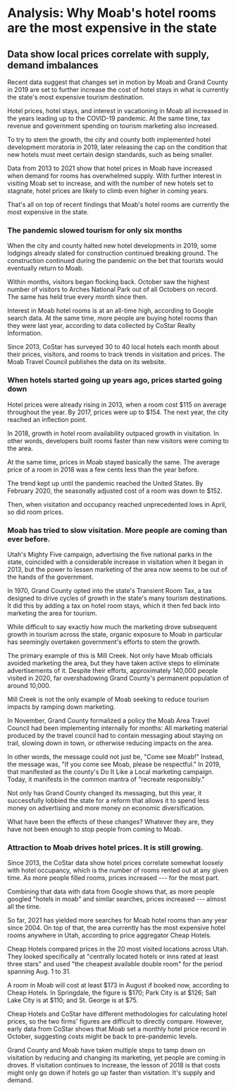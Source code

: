# Analysis: Why Moab's hotel rooms are the most expensive in the state

## Data show local prices correlate with supply, demand imbalances

Recent data suggest that changes set in motion by Moab and Grand County in 2019 are set to further increase the cost of hotel stays in what is currently the state's most expensive tourism destination.

Hotel prices, hotel stays, and interest in vacationing in Moab all increased in the years leading up to the COVID-19 pandemic. At the same time, tax revenue and government spending on tourism marketing also increased.

To try to stem the growth, the city and county both implemented hotel development moratoria in 2019, later releasing the cap on the condition that new hotels must meet certain design standards, such as being smaller.

Data from 2013 to 2021 show that hotel prices in Moab have increased when demand for rooms has overwhelmed supply. With further interest in visiting Moab set to increase, and with the number of new hotels set to stagnate, hotel prices are likely to climb even higher in coming years.

That's all on top of recent findings that Moab's hotel rooms are currently the most expensive in the state.

### The pandemic slowed tourism for only six months

When the city and county halted new hotel developments in 2019, some lodgings already slated for construction continued breaking ground. The construction continued during the pandemic on the bet that tourists would eventually return to Moab.

Within months, visitors began flocking back. October saw the highest number of visitors to Arches National Park out of all Octobers on record. The same has held true every month since then.

Interest in Moab hotel rooms is at an all-time high, according to Google search data. At the same time, more people are buying hotel rooms than they were last year, according to data collected by CoStar Realty Information.

Since 2013, CoStar has surveyed 30 to 40 local hotels each month about their prices, visitors, and rooms to track trends in visitation and prices. The Moab Travel Council publishes the data on its website.

### When hotels started going up years ago, prices started going down

Hotel prices were already rising in 2013, when a room cost $115 on average throughout the year. By 2017, prices were up to $154. The next year, the city reached an inflection point.

In 2018, growth in hotel room availability outpaced growth in visitation. In other words, developers built rooms faster than new visitors were coming to the area.

At the same time, prices in Moab stayed basically the same. The average price of a room in 2018 was a few cents less than the year before.

The trend kept up until the pandemic reached the United States. By February 2020, the seasonally adjusted cost of a room was down to $152.

Then, when visitation and occupancy reached unprecedented lows in April, so did room prices.

### Moab has tried to slow visitation. More people are coming than ever before.

Utah's Mighty Five campaign, advertising the five national parks in the state, coincided with a considerable increase in visitation when it began in 2013, but the power to lessen marketing of the area now seems to be out of the hands of the government.

In 1970, Grand County opted into the state's Transient Room Tax, a tax designed to drive cycles of growth in the state's many tourism destinations. It did this by adding a tax on hotel room stays, which it then fed back into marketing the area for tourism.

While difficult to say exactly how much the marketing drove subsequent growth in tourism across the state, organic exposure to Moab in particular has seemingly overtaken government's efforts to stem the growth.

The primary example of this is Mill Creek. Not only have Moab officials avoided marketing the area, but they have taken active steps to eliminate advertisements of it. Despite their efforts, approximately 140,000 people visited in 2020, far overshadowing Grand County's permanent population of around 10,000.

Mill Creek is not the only example of Moab seeking to reduce tourism impacts by ramping down marketing.

In November, Grand County formalized a policy the Moab Area Travel Council had been implementing internally for months: All marketing material produced by the travel council had to contain messaging about staying on trail, slowing down in town, or otherwise reducing impacts on the area.

In other words, the message could not just be, "Come see Moab!" Instead, the message was, "If you come see Moab, please be respectful." In 2019, that manifested as the county's Do It Like a Local marketing campaign. Today, it manifests in the common mantra of "recreate responsibly."

Not only has Grand County changed its messaging, but this year, it successfully lobbied the state for a reform that allows it to spend less money on advertising and more money on economic diversification.

What have been the effects of these changes? Whatever they are, they have not been enough to stop people from coming to Moab.

### Attraction to Moab drives hotel prices. It is still growing.

Since 2013, the CoStar data show hotel prices correlate somewhat loosely with hotel occupancy, which is the number of rooms rented out at any given time. As more people filled rooms, prices increased --- for the most part.

Combining that data with data from Google shows that, as more people googled "hotels in moab" and similar searches, prices increased --- almost all the time.

So far, 2021 has yielded more searches for Moab hotel rooms than any year since 2004. On top of that, the area currently has the most expensive hotel rooms anywhere in Utah, according to price aggregator Cheap Hotels.

Cheap Hotels compared prices in the 20 most visited locations across Utah. They looked specifically at "centrally located hotels or inns rated at least three stars" and used "the cheapest available double room" for the period spanning Aug. 1 to 31.

A room in Moab will cost at least $173 in August if booked now, according to Cheap Hotels. In Springdale, the figure is $170; Park City is at $126; Salt Lake City is at $110; and St. George is at $75.

Cheap Hotels and CoStar have different methodologies for calculating hotel prices, so the two firms' figures are difficult to directly compare. However, early data from CoStar shows that Moab set a monthly hotel price record in October, suggesting costs might be back to pre-pandemic levels.

Grand County and Moab have taken multiple steps to tamp down on visitation by reducing and changing its marketing, yet people are coming in droves. If visitation continues to increase, the lesson of 2018 is that costs might only go down if hotels go up faster than visitation. It's supply and demand.
